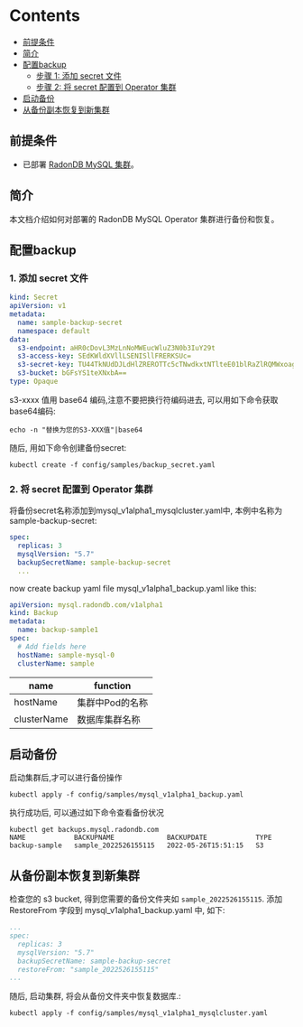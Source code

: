 
Contents
=============

  - [前提条件](#前提条件)
  - [简介](#简介)
  - [配置backup](#配置backup)
    - [步骤 1: 添加 secret 文件](#1-添加-secret-文件)
    - [步骤 2: 将 secret 配置到 Operator 集群](#2-将-secret-配置到-Operator-集群)
  - [启动备份](#启动备份)
  - [从备份副本恢复到新集群](#从备份副本恢复到新集群)

## 前提条件

* 已部署 [RadonDB MySQL 集群](kubernetes/deploy_radondb-mysql_operator_on_k8s.md)。

## 简介

本文档介绍如何对部署的 RadonDB MySQL Operator 集群进行备份和恢复。

## 配置backup

### 1. 添加 secret 文件
```yaml
kind: Secret
apiVersion: v1
metadata:
  name: sample-backup-secret
  namespace: default
data:
  s3-endpoint: aHR0cDovL3MzLnNoMWEucWluZ3N0b3IuY29t
  s3-access-key: SEdKWldXVllLSENISllFRERKSUc=
  s3-secret-key: TU44TkNUdDJLdHlZREROTTc5cTNwdkxtNTlteE01blRaZlRQMWxoag==
  s3-bucket: bGFsYS1teXNxbA==
type: Opaque

```
s3-xxxx 值用 base64 编码,注意不要把换行符编码进去, 可以用如下命令获取base64编码:
```
echo -n "替换为您的S3-XXX值"|base64
```
随后, 用如下命令创建备份secret:

```
kubectl create -f config/samples/backup_secret.yaml
```
### 2. 将 secret 配置到 Operator 集群
将备份secret名称添加到mysql_v1alpha1_mysqlcluster.yaml中, 本例中名称为sample-backup-secret:

```yaml
spec:
  replicas: 3
  mysqlVersion: "5.7"
  backupSecretName: sample-backup-secret
  ...
```
now create backup yaml file mysql_v1alpha1_backup.yaml like this:

```yaml
apiVersion: mysql.radondb.com/v1alpha1
kind: Backup
metadata:
  name: backup-sample1
spec:
  # Add fields here
  hostName: sample-mysql-0
  clusterName: sample

```
| name | function  | 
|------|--------|
|hostName| 集群中Pod的名称 |
|clusterName| 数据库集群名称 |


##  启动备份
启动集群后,才可以进行备份操作
```shell
kubectl apply -f config/samples/mysql_v1alpha1_backup.yaml
```
执行成功后, 可以通过如下命令查看备份状况
```
kubectl get backups.mysql.radondb.com 
NAME            BACKUPNAME             BACKUPDATE            TYPE
backup-sample   sample_2022526155115   2022-05-26T15:51:15   S3
```

## 从备份副本恢复到新集群
检查您的 s3 bucket, 得到您需要的备份文件夹如 `sample_2022526155115`.
添加 RestoreFrom 字段到 mysql_v1alpha1_backup.yaml 中, 如下:

```yaml
...
spec:
  replicas: 3
  mysqlVersion: "5.7"
  backupSecretName: sample-backup-secret
  restoreFrom: "sample_2022526155115"
...
```
随后, 启动集群, 将会从备份文件夹中恢复数据库.:
```shell
kubectl apply -f config/samples/mysql_v1alpha1_mysqlcluster.yaml     
```

